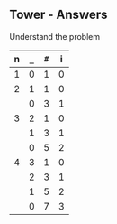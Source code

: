 Tower - Answers
---------------

Understand the problem

|n|`_`|`#`|i|
|-|---|---|-|
|1|0|1|0|
|2|1|1|0|
| |0|3|1|
|3|2|1|0|
| |1|3|1|
| |0|5|2|
|4|3|1|0|
| |2|3|1|
| |1|5|2|
| |0|7|3|

